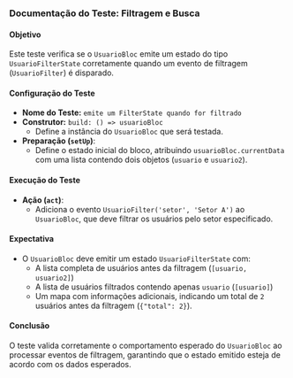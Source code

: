 ### Documentação do Teste: Filtragem e Busca

#### Objetivo
Este teste verifica se o `UsuarioBloc` emite um estado do tipo `UsuarioFilterState` corretamente quando um evento de filtragem (`UsuarioFilter`) é disparado.

#### Configuração do Teste
- **Nome do Teste:** `emite um FilterState quando for filtrado`
- **Construtor:** `build: () => usuarioBloc`
  - Define a instância do `UsuarioBloc` que será testada.
- **Preparação (`setUp`)**:
  - Define o estado inicial do bloco, atribuindo `usuarioBloc.currentData` com uma lista contendo dois objetos (`usuario` e `usuario2`).

#### Execução do Teste
- **Ação (`act`)**:
  - Adiciona o evento `UsuarioFilter('setor', 'Setor A')` ao `UsuarioBloc`, que deve filtrar os usuários pelo setor especificado.

#### Expectativa
- O `UsuarioBloc` deve emitir um estado `UsuarioFilterState` com:
  - A lista completa de usuários antes da filtragem (`[usuario, usuario2]`)
  - A lista de usuários filtrados contendo apenas `usuario` (`[usuario]`)
  - Um mapa com informações adicionais, indicando um total de `2` usuários antes da filtragem (`{"total": 2}`).

#### Conclusão
O teste valida corretamente o comportamento esperado do `UsuarioBloc` ao processar eventos de filtragem, garantindo que o estado emitido esteja de acordo com os dados esperados.

